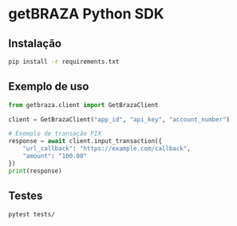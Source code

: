 # getBRAZA Python SDK

## Instalação

```bash
pip install -r requirements.txt
```

## Exemplo de uso
```python
from getbraza.client import GetBrazaClient

client = GetBrazaClient("app_id", "api_key", "account_number")

# Exemplo de transação PIX
response = await client.input_transaction({
    "url_callback": "https://example.com/callback",
    "amount": "100.00"
})
print(response)
```

## Testes
```bash
pytest tests/
```